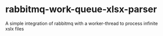 # rabbitmq-work-queue-xlsx-parser
A simple integration  of rabbitmq with a worker-thread to process infinite xslx files 
